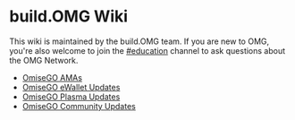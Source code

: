 # build.OMG Wiki

This wiki is maintained by the build.OMG team. If you are new to OMG, you're also welcome to join the [#education](https://gitter.im/buildOMG/Lobby) channel to ask questions about the OMG Network.

* [OmiseGO AMAs](https://github.com/buildOMG/comms/wiki/omisego-amas)
* [OmiseGO eWallet Updates](https://github.com/buildOMG/comms/wiki/ewallet-updates)
* [OmiseGO Plasma Updates](https://github.com/buildOMG/comms/wiki/plasma-updates)
* [OmiseGO Community Updates](https://github.com/buildOMG/comms/wiki/community-updates)
